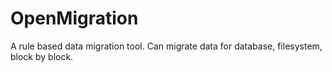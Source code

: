 OpenMigration
=============

A rule based data migration tool. Can migrate data for database, filesystem, block by block. 